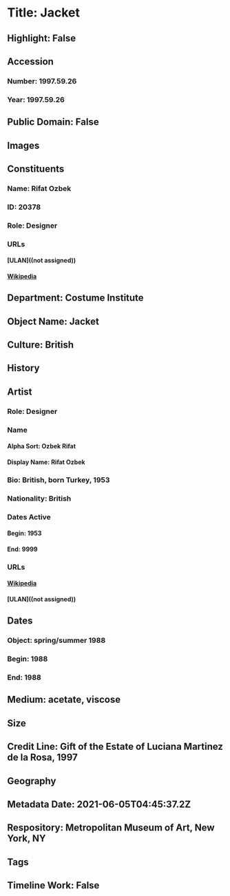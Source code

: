 # Title: Jacket
## Highlight: False
## Accession
### Number: 1997.59.26
### Year: 1997.59.26
## Public Domain: False
## Images
## Constituents
### Name: Rifat Ozbek
### ID: 20378
### Role: Designer
### URLs
#### [ULAN]((not assigned))
#### [Wikipedia](https://www.wikidata.org/wiki/Q7333216)
## Department: Costume Institute
## Object Name: Jacket
## Culture: British
## History
## Artist
### Role: Designer
### Name
#### Alpha Sort: Ozbek Rifat
#### Display Name: Rifat Ozbek
### Bio: British, born Turkey, 1953
### Nationality: British
### Dates Active
#### Begin: 1953
#### End: 9999
### URLs
#### [Wikipedia](https://www.wikidata.org/wiki/Q7333216)
#### [ULAN]((not assigned))
## Dates
### Object: spring/summer 1988
### Begin: 1988
### End: 1988
## Medium: acetate, viscose
## Size
## Credit Line: Gift of the Estate of Luciana Martinez de la Rosa, 1997
## Geography
## Metadata Date: 2021-06-05T04:45:37.2Z
## Respository: Metropolitan Museum of Art, New York, NY
## Tags
## Timeline Work: False
